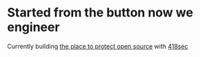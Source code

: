 # Started from the button now we engineer

Currently building [the place to protect open source](https://huntr.dev) with [418sec](https://418sec.com)